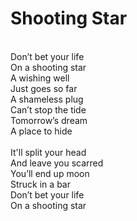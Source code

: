 # Shooting Star
\
Don’t bet your life\
On a shooting star\
A wishing well\
Just goes so far\
A shameless plug\
Can’t stop the tide\
Tomorrow’s dream\
A place to hide\
\
It'll split your head\
And leave you scarred\
You’ll end up moon\
Struck in a bar\
Don’t bet your life\
On a shooting star